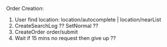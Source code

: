 Order Creation:

1. User find location:
	location/autocomplete | location/nearList
2. CreateSearchLog ?? SetNormal ??
3. CreateOrder
	order/submit 
4. Wait if 15 mins no request then give up ??

	